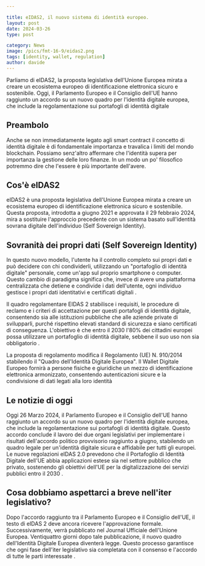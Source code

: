 ```yaml
---

title: eIDAS2, il nuovo sistema di identità europeo.
layout: post
date: 2024-03-26 
type: post

category: News
image: /pics/fmt-16-9/eidas2.png
tags: [identity, wallet, regulation]
author: davide
---
```

Parliamo di eIDAS2, la proposta legislativa dell'Unione Europea mirata a creare un ecosistema europeo di identificazione elettronica sicuro e sostenibile. Oggi, il Parlamento Europeo e il Consiglio dell'UE hanno raggiunto un accordo su un nuovo quadro per l'identità digitale europea, che include la regolamentazione sui portafogli di identità digitale

## Preambolo 

Anche se non immediatamente legato agli smart contract il concetto di identità digitale è di fondamentale importanza e travalica i limiti del mondo blockchain. Possiamo senz'altro affermare che l'identità supera per importanza la gestione delle loro finanze. In un modo un po' filosofico potremmo dire che l'essere è più importante dell'avere.

## Cos'è eIDAS2

eIDAS2 è una proposta legislativa dell'Unione Europea mirata a creare un ecosistema europeo di identificazione elettronica sicuro e sostenibile. Questa proposta, introdotta a giugno 2021 e approvata il 29 febbraio 2024, mira a sostituire l'approccio precedente con un sistema basato sull'identità sovrana digitale dell'individuo (Self Sovereign Identity). 

## Sovranità dei propri dati (Self Sovereign Identity)

In questo nuovo modello, l'utente ha il controllo completo sui propri dati e può decidere con chi condividerli, utilizzando un "portafoglio di identità digitale" personale, come un'app sul proprio smartphone o computer. Questo cambio di paradigma significa che, invece di avere una piattaforma centralizzata che detiene e condivide i dati dell'utente, ogni individuo gestisce i propri dati identitativi e certificati digitali .

Il quadro regolamentare EIDAS 2 stabilisce i requisiti, le procedure di reclamo e i criteri di accettazione per questi portafogli di identità digitale, consentendo sia alle istituzioni pubbliche che alle aziende private di svilupparli, purché rispettino elevati standard di sicurezza e siano certificati di conseguenza. L'obiettivo è che entro il 2030 l'80% dei cittadini europei possa utilizzare un portafoglio di identità digitale, sebbene il suo uso non sia obbligatorio .

La proposta di regolamento modifica il Regolamento (UE) N. 910/2014 stabilendo il "Quadro dell'Identità Digitale Europea". Il Wallet Digitale Europeo fornirà a persone fisiche e giuridiche un mezzo di identificazione elettronica armonizzato, consentendo autenticazioni sicure e la condivisione di dati legati alla loro identità


## Le notizie di oggi
Oggi 26 Marzo 2024, il Parlamento Europeo e il Consiglio dell'UE hanno raggiunto un accordo su un nuovo quadro per l'identità digitale europea, che include la regolamentazione sui portafogli di identità digitale. Questo accordo conclude il lavoro dei due organi legislativi per implementare i risultati dell'accordo politico provvisorio raggiunto a giugno, stabilendo un quadro legale per un'identità digitale sicura e affidabile per tutti gli europei. Le nuove regolazioni eIDAS 2.0 prevedono che il Portafoglio di Identità Digitale dell'UE abbia applicazioni estese sia nel settore pubblico che privato, sostenendo gli obiettivi dell'UE per la digitalizzazione dei servizi pubblici entro il 2030 .

## Cosa dobbiamo aspettarci a breve nell'iter legislativo?

Dopo l'accordo raggiunto tra il Parlamento Europeo e il Consiglio dell'UE, il testo di eIDAS 2 deve ancora ricevere l'approvazione formale. Successivamente, verrà pubblicato nel Journal Ufficiale dell'Unione Europea. Ventiquattro giorni dopo tale pubblicazione, il nuovo quadro dell'Identità Digitale Europea diventerà legge. Questo processo garantisce che ogni fase dell'iter legislativo sia completata con il consenso e l'accordo di tutte le parti interessate .
